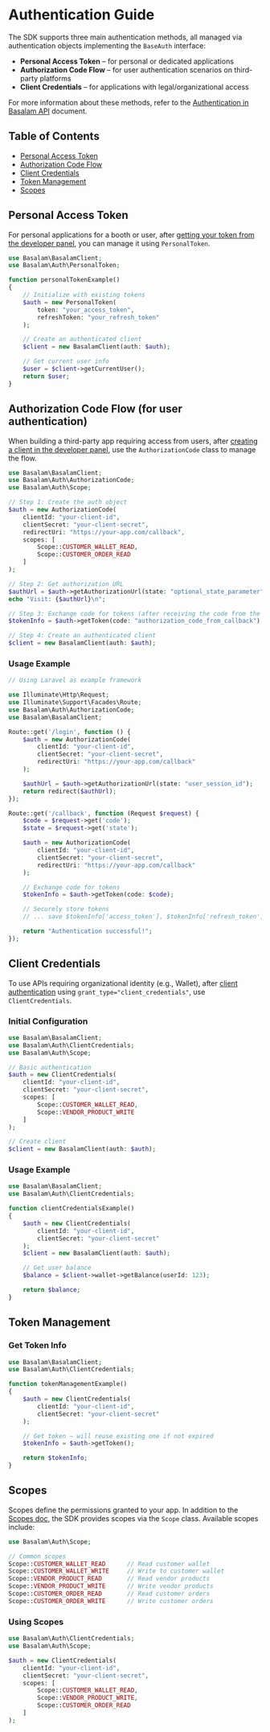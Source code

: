 # Authentication Guide

The SDK supports three main authentication methods, all managed via authentication objects implementing the `BaseAuth`
interface:

- **Personal Access Token** – for personal or dedicated applications
- **Authorization Code Flow** – for user authentication scenarios on third-party platforms
- **Client Credentials** – for applications with legal/organizational access

For more information about these methods, refer to the [Authentication in Basalam API](../../quick-start#auth) document.

## Table of Contents

- [Personal Access Token](#personal-access-token)
- [Authorization Code Flow](#authorization-code-flow-for-user-authentication)
- [Client Credentials](#client-credentials)
- [Token Management](#token-management)
- [Scopes](#scopes)

## Personal Access Token

For personal applications for a booth or user,
after [getting your token from the developer panel](https://developers.basalam.com/panel/tokens), you can manage it
using `PersonalToken`.

```php
use Basalam\BasalamClient;
use Basalam\Auth\PersonalToken;

function personalTokenExample()
{
    // Initialize with existing tokens
    $auth = new PersonalToken(
        token: "your_access_token",
        refreshToken: "your_refresh_token"
    );

    // Create an authenticated client
    $client = new BasalamClient(auth: $auth);

    // Get current user info
    $user = $client->getCurrentUser();
    return $user;
}
```

## Authorization Code Flow (for user authentication)

When building a third-party app requiring access from users,
after [creating a client in the developer panel](https://developers.basalam.com/panel/clients), use the
`AuthorizationCode` class to manage the flow.

```php
use Basalam\BasalamClient;
use Basalam\Auth\AuthorizationCode;
use Basalam\Auth\Scope;

// Step 1: Create the auth object
$auth = new AuthorizationCode(
    clientId: "your-client-id",
    clientSecret: "your-client-secret",
    redirectUri: "https://your-app.com/callback",
    scopes: [
        Scope::CUSTOMER_WALLET_READ,
        Scope::CUSTOMER_ORDER_READ
    ]
);

// Step 2: Get authorization URL
$authUrl = $auth->getAuthorizationUrl(state: "optional_state_parameter");
echo "Visit: {$authUrl}\n";

// Step 3: Exchange code for tokens (after receiving the code from the registered redirect URI)
$tokenInfo = $auth->getToken(code: "authorization_code_from_callback");

// Step 4: Create an authenticated client
$client = new BasalamClient(auth: $auth);
```

### Usage Example

```php
// Using Laravel as example framework

use Illuminate\Http\Request;
use Illuminate\Support\Facades\Route;
use Basalam\Auth\AuthorizationCode;
use Basalam\BasalamClient;

Route::get('/login', function () {
    $auth = new AuthorizationCode(
        clientId: "your-client-id",
        clientSecret: "your-client-secret",
        redirectUri: "https://your-app.com/callback"
    );

    $authUrl = $auth->getAuthorizationUrl(state: "user_session_id");
    return redirect($authUrl);
});

Route::get('/callback', function (Request $request) {
    $code = $request->get('code');
    $state = $request->get('state');

    $auth = new AuthorizationCode(
        clientId: "your-client-id",
        clientSecret: "your-client-secret",
        redirectUri: "https://your-app.com/callback"
    );

    // Exchange code for tokens
    $tokenInfo = $auth->getToken(code: $code);

    // Securely store tokens
    // ... save $tokenInfo['access_token'], $tokenInfo['refresh_token']

    return "Authentication successful!";
});
```

## Client Credentials

To use APIs requiring organizational identity (e.g., Wallet),
after [client authentication](../../quick-start#client_credentials) using `grant_type="client_credentials"`, use
`ClientCredentials`.

### Initial Configuration

```php
use Basalam\BasalamClient;
use Basalam\Auth\ClientCredentials;
use Basalam\Auth\Scope;

// Basic authentication
$auth = new ClientCredentials(
    clientId: "your-client-id",
    clientSecret: "your-client-secret",
    scopes: [
        Scope::CUSTOMER_WALLET_READ,
        Scope::VENDOR_PRODUCT_WRITE
    ]
);

// Create client
$client = new BasalamClient(auth: $auth);
```

### Usage Example

```php
use Basalam\BasalamClient;
use Basalam\Auth\ClientCredentials;

function clientCredentialsExample()
{
    $auth = new ClientCredentials(
        clientId: "your-client-id",
        clientSecret: "your-client-secret"
    );
    $client = new BasalamClient(auth: $auth);

    // Get user balance
    $balance = $client->wallet->getBalance(userId: 123);

    return $balance;
}
```

## Token Management

### Get Token Info

```php
use Basalam\BasalamClient;
use Basalam\Auth\ClientCredentials;

function tokenManagementExample()
{
    $auth = new ClientCredentials(
        clientId: "your-client-id",
        clientSecret: "your-client-secret"
    );

    // Get token – will reuse existing one if not expired
    $tokenInfo = $auth->getToken();

    return $tokenInfo;
}
```

## Scopes

Scopes define the permissions granted to your app. In addition to
the [Scopes doc](https://developers.basalam.com/scopes), the SDK provides scopes via the `Scope` class. Available scopes
include:

```php
use Basalam\Auth\Scope;

// Common scopes
Scope::CUSTOMER_WALLET_READ      // Read customer wallet
Scope::CUSTOMER_WALLET_WRITE     // Write to customer wallet
Scope::VENDOR_PRODUCT_READ       // Read vendor products
Scope::VENDOR_PRODUCT_WRITE      // Write vendor products
Scope::CUSTOMER_ORDER_READ       // Read customer orders
Scope::CUSTOMER_ORDER_WRITE      // Write customer orders
```

### Using Scopes

```php
use Basalam\Auth\ClientCredentials;
use Basalam\Auth\Scope;

$auth = new ClientCredentials(
    clientId: "your-client-id",
    clientSecret: "your-client-secret",
    scopes: [
        Scope::CUSTOMER_WALLET_READ,
        Scope::VENDOR_PRODUCT_WRITE,
        Scope::CUSTOMER_ORDER_READ
    ]
);
```